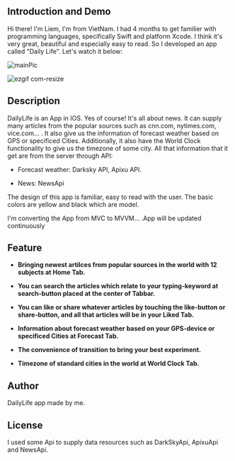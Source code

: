 ## Introduction and Demo

Hi there! I'm Liem, I'm from VietNam. I had 4 months to get familier with programming languages, specifically Swift and platform Xcode. I think it's very great, beautiful and especially easy to read. So I developed an app called "Daily Life". Let's watch it below:

![mainPic](https://user-images.githubusercontent.com/47914998/64059669-3648bb00-cbeb-11e9-9b45-4e2a7b825e86.jpg)

![ezgif com-resize](https://user-images.githubusercontent.com/47914998/64061206-7c107e00-cc01-11e9-8b8e-64d1727fd6cb.gif)

## Description

 DailyLife is an App in IOS. Yes of course! It's all about news. It can supply many articles from the popular sources such as cnn.com, nytimes.com, vice.com... . It also give us the information of forecast weather based on GPS or specificed Cities. Additionally, it also have the World Clock functionality to give us the timezone of some city. All that information that it get are from the server through API: 
 
* Forecast weather: Darksky API, Apixu API.
 
* News: NewsApi
    
The design of this app is familiar, easy to read with the user. The basic colors are yellow and black which are model.

I'm converting the App from MVC to MVVM... .App will be updated continuously

## Feature

- **Bringing newest artilces from popular sources in the world with 12 subjects at Home Tab.**

- **You can search the articles which relate to your typing-keyword at search-button placed at the center of Tabbar.**

- **You can like or share whatever articles by touching the like-button or share-button, and all that articles will be in your Liked Tab.**

- **Information about forecast weather based on your GPS-device or specificed Cities at Forecast Tab.**

- **The convenience of transition to bring your best experiment.**

- **Timezone of standard cities in the world at World Clock Tab.**

## Author

DailyLife app made by me.

## License

I used some Api to supply  data resources such as DarkSkyApi, ApixuApi and NewsApi.
